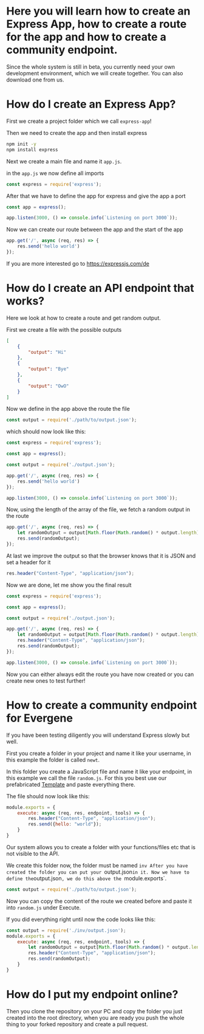 # Here you will learn how to create an Express App, how to create a route for the app and how to create a community endpoint.

Since the whole system is still in beta, you currently need your own development environment, which we will create together. You can also download one from us.

# How do I create an Express App?
First we create a project folder which we call `express-app`!


Then we need to create the app and then install express
```sh
npm init -y
npm install express
```

Next we create a main file and name it `app.js`.

in the `app.js` we now define all imports

```js
const express = require('express');
```
After that we have to define the app for express and give the app a port

```js
const app = express();

app.listen(3000, () => console.info(`Listening on port 3000`));
```

Now we can create our route between the app and the start of the app
```js
app.get('/', async (req, res) => {
    res.send('hello world')
});
```

If you are more interested go to https://expressjs.com/de

# How do I create an API endpoint that works?

Here we look at how to create a route and get random output.

First we create a file with the possible outputs

```json
[
    {
        "output": "Hi"
    },
    {
        "output": "Bye"
    },
    {
        "output": "OwO"
    }
]
```
Now we define in the app above the route the file

```js
const output = require('./path/to/output.json');
```

which should now look like this:
```js
const express = require('express');

const app = express();

const output = require('./output.json');

app.get('/', async (req, res) => {
    res.send('hello world')
});

app.listen(3000, () => console.info(`Listening on port 3000`));
```
Now, using the length of the array of the file, we fetch a random output in the route
```js
app.get('/', async (req, res) => {
    let randomOutput = output[Math.floor(Math.random() * output.length)];
    res.send(randomOutput);
});
```

At last we improve the output so that the browser knows that it is JSON and set a header for it

```js
res.header("Content-Type", "application/json");
```

Now we are done, let me show you the final result
```js
const express = require('express');

const app = express();

const output = require('./output.json');

app.get('/', async (req, res) => {
    let randomOutput = output[Math.floor(Math.random() * output.length)];
    res.header("Content-Type", "application/json");
    res.send(randomOutput);
});

app.listen(3000, () => console.info(`Listening on port 3000`));
```

Now you can either always edit the route you have now created or you can create new ones to test further!

# How to create a community endpoint for Evergene
If you have been testing diligently you will understand Express slowly but well.

First you create a folder in your project and name it like your username, in this example the folder is called `newt`.

In this folder you create a JavaScript file and name it like your endpoint, in this example we call the file `random.js`. For this you best use our prefabricated [Template](https://github.com/EvergeneIO/community-endpoints/blob/main/template/template.js) and paste everything there.

The file should now look like this:
```js
module.exports = {
    execute: async (req, res, endpoint, tools) => {
        res.header("Content-Type", "application/json");
        res.send({hello: "world"});
    }
}
```
Our system allows you to create a folder with your functions/files etc that is not visible to the API.

We create this folder now, the folder must be named `inv
After you have created the folder you can put your `output.json` in it.
Now we have to define the `output.json`, we do this above the `module.exports`.
```js
const output = require('./path/to/output.json');
```
Now you can copy the content of the route we created before and paste it into `random.js` under Execute.

If you did everything right until now the code looks like this:
```js
const output = require('./inv/output.json');
module.exports = {
    execute: async (req, res, endpoint, tools) => {
        let randomOutput = output[Math.floor(Math.random() * output.length)];
        res.header("Content-Type", "application/json");
        res.send(randomOutput);
    }
}
```

# How do I put my endpoint online?
Then you clone the repository on your PC and copy the folder you just created into the root directory, when you are ready you push the whole thing to your forked repository and create a pull request.
